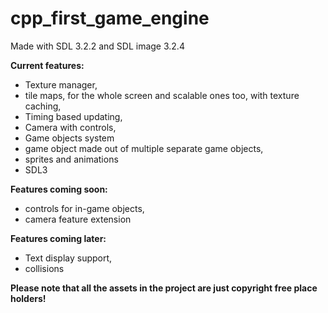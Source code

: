 # cpp_first_game_engine

Made with SDL 3.2.2 and SDL image 3.2.4


**Current features:**

- Texture manager,
- tile maps, for the whole screen and scalable ones too, with texture caching,
- Timing based updating,
- Camera with controls,
- Game objects system
- game object made out of multiple separate game objects,
- sprites and animations
- SDL3

**Features coming soon:**

- controls for in-game objects,
- camera feature extension

**Features coming later:**

- Text display support,
- collisions

**Please note that all the assets in the project are just copyright free place holders!**
